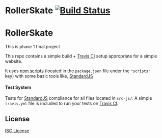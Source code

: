 # RollerSkate [![Build Status](https://travis-ci.org/m-spilman/RollerSkate.svg?branch=master)](https://travis-ci.org/m-spilman/RollerSkate)

# RollerSkate
This is phase 1 final project

This repo contains a simple build + [Travis CI] setup appropriate for a simple website.

It uses [npm scripts] (located in the `package.json` file under the `"scripts"` key) with
some basic tools like, [StandardJS]

#### Test System

Tests for [StandardJS] compliance for all files located in `src-js/`. A simple `travis.yml`
file is included to run your tests on [Travis CI].


## License

[ISC License](LICENSE.md)

[npm scripts]:https://scotch.io/tutorials/using-npm-as-a-build-tool
[Travis CI]:https://travis-ci.org/
[StandardJS]:https://standardjs.com/


